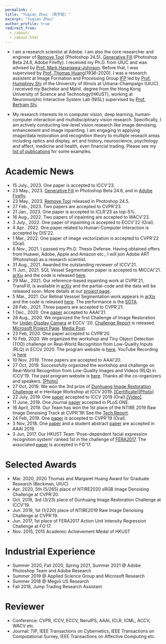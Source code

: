 ```yaml
---
permalink: /
title: "Yuqian Zhou （周宇乾）"
excerpt: "Yuqian Zhou"
author_profile: true
redirect_from: 
  - /about/
  - /about.html
---
```



* I am a research scientist at Adobe. I am also the core researcher and engineer of [Remove Tool](https://helpx.adobe.com/photoshop/using/whats-new/2023-3.html) (Photoshop 24.5), [Generative Fill](https://blog.adobe.com/en/publish/2023/05/23/future-of-photoshop-powered-by-adobe-firefly) (Photoshop Beta 24.6, Adobe Firefly). I received my Ph.D. from UIUC and was advised by [Prof. Mark Hasegawa-Johnson](https://ece.illinois.edu/about/directory/faculty/jhasegaw). Before that, I was supervised by [Prof. Thomas Huang](https://scholar.google.com/citations?user=rGF6-WkAAAAJ&hl=en&oi=ao)(1936-2020). I was a research assistent at Image Formation and Processing Group [IFP](http://ifp-uiuc.github.io/) led by [Prof. Humphrey Shi](https://www.humphreyshi.com/) of the University of Illinois at Urbana-Champaign (UIUC). I received my Bachelor and Mphil. degree from the Hong Kong University of Science and Technology(HKUST), working at Neuromorphic Interactive System Lab (NISL) supervised by [Prof. Bertram Shi](http://www.ee.ust.hk/~eebert/). 

* My research interests lie in computer vision, deep learning, human-computer interaction and multidisciplinary vision research. Specifically, I am actively conducting low-level vision research like image denoising, enhancement and image inpainting. I am engaging in applying image/data restoration and recognition theory to multiple reseach areas including optics and display, art and history, neuroscience, psychology and affect, medicine and health, even financial trading. Please see my [list of publications](https://yzhouas.github.io/publications/) for some examples.


# Academic News
* 15 July., 2023. One paper is accepted to ICCV'23.
* 23 May., 2023. [Generative Fill](https://blog.adobe.com/en/publish/2023/05/23/future-of-photoshop-powered-by-adobe-firefly) in Photoshop Beta 24.6, and in [Adobe Firefly](https://firefly.adobe.com/). 
* 23 May., 2023. [Remove Tool](https://helpx.adobe.com/photoshop/using/whats-new/2023-3.html) released in Photoshop 24.5. 
* 27 Feb., 2023. Two papers are accepted to CVPR'23.
* 21 Jan., 2023. One paper is accepted to ICLR'23 as top-5%.
* 16 Aug., 2022. Two papers of inpainting are accepted to WACV'23.
* 3 July., 2022. One paper of inpainting is accepted to ECCV'22 (Oral).
* 4 Apr.. 2022. One paper related to Human-Computer Interaction is accepted by DIS'22. 
* 1 Mar., 2022. One paper of image vectorization is accepted to CVPR'22 (Oral).
* 8 Nov., 2021. I passed my Ph.D. Thesis Defense. Having obtained offers from Huawei, Adobe, Apple and Amazon etc., I will join Adobe ART (Photoshop) as a research scientist.
* 31 Aug., 2021. Awarded the outstanding reviewer of ICCV'21.
* 11 Jun., 2021. SGL Vessel Segmentation paper is accepted to MICCAI'21. [arXiv](https://arxiv.org/abs/2103.03451) and the code is released [here](https://github.com/SHI-Labs/SGL-Retinal-Vessel-Segmentation).
* 29 Mar., 2021. Our reference-based inpainting work at CVPR'21, TransFill, is available in [arXiv](https://arxiv.org/abs/2103.15982) and the partial-code and the data will be released soon. More details at our [project page](https://yzhouas.github.io/projects/TransFill/index.html).
* 5 Mar., 2021. Our Retinal Vesssel Segmentation work appears in [arXiv](https://arxiv.org/abs/2103.03451) and the code is released [here](https://github.com/SHI-Labs/SGL-Retinal-Vessel-Segmentation). The performance is the [SOTA](https://paperswithcode.com/paper/study-group-learning-improving-retinal-vessel#code).
* 28 Feb., 2021. Three papers are accepted to CVPR'21.
* 1 Dec., 2020. One [paper](https://arxiv.org/abs/2009.06613) accepted to AAAI'21.
* 28 Aug., 2020. We organized the first Challenge of Image Restoration for [Under-Display Camera](https://yzhouas.github.io/projects/UDC/udc.html) at ECCV '20. [Challenge Report](https://arxiv.org/abs/2008.07742) is released. [Microsoft Project Page](https://www.microsoft.com/applied-sciences/projects/camera-in-display). [Media Post](https://sparrowsnews.com/2020/07/19/microsoft-ai-repair-in-display-camera/).
* 23 Feb, 2020. One paper accepted to CVPR'20.
* 10 Feb, 2020. We organized the workshop and Tiny Object Detection (TOD) challenge on Real-World Recognition from Low-Quality Inputs (RLQ) in ECCV 2020. The program website is [here](https://rlq-tod.github.io/index.html). YouTube Recording is [here](https://www.youtube.com/playlist?list=PLPtQK8rJZ9HzU0ao9-Zdy-vmCc_Rw-9U8)
* 10 Nov, 2019. Three papers are accepted to AAAI'20. 
* 27 Oct, 2019. Successfully organized the workshop and challenge on Real-World Recognition from Low-Quality Images and Videos (RLQ) in ICCV'19. The past program website is [here](https://yuqian2.wixsite.com/forlq). Thanks all the co-organizers and speakers. [[Photo]]()
* 27 Oct, 2019. We won the 3rd prize of [Dunhuang Image Restoration Challenge](https://evalai.cloudcv.org/web/challenges/challenge-page/402/leaderboard) at e-Heritage Workshop at ICCV 2019. [[Certificate]]()[[Photo]]()
* 22 July, 2019. One [paper](https://arxiv.org/abs/1811.10144) accepted to ICCV 2019 (Oral).[[Video]](https://conftube.com/video/xzygVl7ZncQ?tocitem=132)
* 11 June, 2019. One Journal [paper](https://journals.plos.org/plosone/article?id=10.1371/journal.pone.0218942) accepted in PLoS ONE.
* 16 April, 2019. Our Team has won the 1st place of the NTIRE 2019 Raw Image Denoising Track at CVPR'19! See the [Tech Report](https://arxiv.org/abs/1904.12945).
* 24 Feb, 2019. One [paper](https://arxiv.org/abs/1901.00680) is accepted to CVPR'19 (Oral).
* 3 Nov, 2018. One [paper](https://arxiv.org/abs/1804.05275) and a student abstract [paper](https://www.aaai.org/Papers/AAAI/2019/SA-ZhouY.332.pdf) are accepted in AAAI 2019.
* 3 Jun, 2017. Our HKUST Team 'Pose-dependent facial expression recognition system' ranked 1st in the challenge of [FERA2017](https://arxiv.org/abs/1702.04174). The associated [paper](https://ieeexplore.ieee.org/abstract/document/7961835) is accepted in FG'17.

# Selected Awards
* Mar. 2020, 2020 Thomas and Margaret Huang Award for Graduate Research (Beckman, UIUC)
* Apr. 2020, 5th (5/265) place of NTIRE2020 sRGB Image Denoising Challenge at CVPR'20. 
* Oct. 2019, 3rd (3/23) place of Dunhuang Image Restoration Challenge at ICCV'19. 
* Jun. 2019, 1st (1/220) place of NTIRE2019 Raw Image Denoising Challenge at CVPR'19. 
* Jun. 2017, 1st place of FERA2017 Action Unit Intensity Regression Challenge at FG'17.
* Nov. 2015, 2015 Academic Achievement Medal of HKUST

# Industrial Experience
* Summer 2020, Fall 2020, Spring 2021, Summer 2021 @ Adobe Photoshop Team and Adobe Research
* Summer 2019 @ Applied Science Group and Microsoft Research
* Summer 2018 @ Megvii US Research
* Fall 2018, Jump Trading Research Assistant


# Reviewer
* Conference: CVPR, ICCV, ECCV, NeruIPS, AAAI, ICLR, ICML, ACCV, WACV etc.
* Journal: TIP, IEEE Transactions on Cybernetics, IEEE Transactions on Computational Survey, IEEE Transactions on Affective Computing etc.
